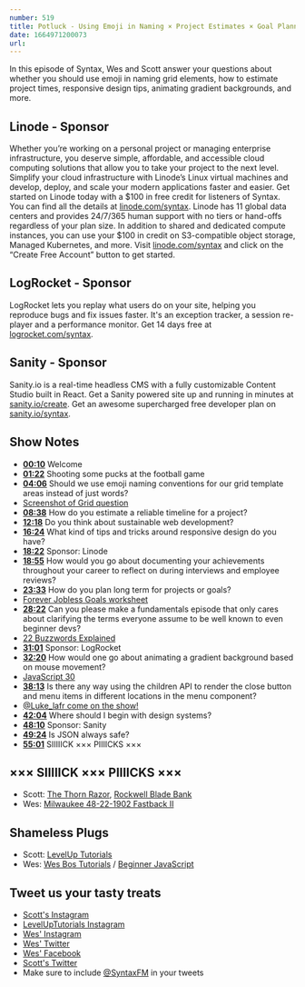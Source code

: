 ```yaml
---
number: 519
title: Potluck - Using Emoji in Naming × Project Estimates × Goal Planning
date: 1664971200073
url: 
---
```


In this episode of Syntax, Wes and Scott answer your questions about whether you should use emoji in naming grid elements, how to estimate project times, responsive design tips, animating gradient backgrounds, and more.

## Linode  - Sponsor

Whether you’re working on a personal project or managing enterprise infrastructure, you deserve simple, affordable, and accessible cloud computing solutions that allow you to take your project to the next level. Simplify your cloud infrastructure with Linode’s Linux virtual machines and develop, deploy, and scale your modern applications faster and easier. Get started on Linode today with a $100 in free credit for listeners of Syntax. You can find all the details at [linode.com/syntax](https://linode.com/syntax). Linode has 11 global data centers and provides 24/7/365 human support with no tiers or hand-offs regardless of your plan size. In addition to shared and dedicated compute instances, you can use your $100 in credit on S3-compatible object storage, Managed Kubernetes, and more. Visit [linode.com/syntax](https://linode.com/syntax) and click on the “Create Free Account” button to get started.

## LogRocket - Sponsor

LogRocket lets you replay what users do on your site, helping you reproduce bugs and fix issues faster. It's an exception tracker, a session re-player and a performance monitor. Get 14 days free at [logrocket.com/syntax](https://logrocket.com/syntax).

## Sanity - Sponsor

Sanity.io is a real-time headless CMS with a fully customizable Content Studio built in React. Get a Sanity powered site up and running in minutes at [sanity.io/create](https://www.sanity.io/create). Get an awesome supercharged free developer plan on [sanity.io/syntax](https://www.sanity.io/syntax).

## Show Notes

* **[00:10](#t=00:10)** Welcome
* **[01:22](#t=01:22)** Shooting some pucks at the football game
* **[04:06](#t=04:06)** Should we use emoji naming conventions for our grid template areas instead of just words?
* [Screenshot of Grid question](https://s3.us-west-2.amazonaws.com/secure.notion-static.com/52fbeacb-8136-4104-a30d-8fa120077ca5/C55498A0-7B31-45D2-A360-E0892104D61C.jpg?X-Amz-Algorithm=AWS4-HMAC-SHA256&X-Amz-Content-Sha256=UNSIGNED-PAYLOAD&X-Amz-Credential=AKIAT73L2G45EIPT3X45%2F20220928%2Fus-west-2%2Fs3%2Faws4_request&X-Amz-Date=20220928T221409Z&X-Amz-Expires=86400&X-Amz-Signature=8cf327687e89871816b2b3dc9cdfd0cd2fd50b3c68aa6943c56f2ba97b63a1e9&X-Amz-SignedHeaders=host&response-content-disposition=filename%20%3D%22C55498A0-7B31-45D2-A360-E0892104D61C.JPG.jpg%22&x-id=GetObject)
* **[08:38](#t=08:38)** How do you estimate a reliable timeline for a project?
* **[12:18](#t=12:18)** Do you think about sustainable web development?
* **[16:24](#t=16:24)** What kind of tips and tricks around responsive design do you have?
* **[18:22](#t=18:22)** Sponsor: Linode
* **[18:55](#t=18:55)** How would you go about documenting your achievements throughout your career to reflect on during interviews and employee reviews?
* **[23:33](#t=23:33)** How do you plan long term for projects or goals?
* [Forever Jobless Goals worksheet](https://foreverjobless.com/fj-goals-worksheet.pdf)
* **[28:22](#t=28:22)** Can you please make a fundamentals episode that only cares about clarifying the terms everyone assume to be well known to even beginner devs?
* [22 Buzzwords Explained](https://syntax.fm/show/017/22-buzz-words-explained-mutations-pure-functions-serverless-hoisting-mvc-more)
* **[31:01](#t=31:01)** Sponsor: LogRocket
* **[32:20](#t=32:20)** How would one go about animating a gradient background based on mouse movement?
* [JavaScript 30](https://javascript30.com)
* **[38:13](#t=38:13)** Is there any way using the children API to render the close button and menu items in different locations in the menu component?
* [@Luke_lafr come on the show!](https://twitter.com/luke_lafr)
* **[42:04](#t=42:04)** Where should I begin with design systems?
* **[48:10](#t=48:10)** Sponsor: Sanity
* **[49:24](#t=49:24)** Is JSON always safe?
* **[55:01](#t=55:01)** SIIIIICK ××× PIIIICKS ×××

## ××× SIIIIICK ××× PIIIICKS ×××

* Scott: [The Thorn Razor](https://amzn.to/3dqRqdq), [Rockwell Blade Bank](https://amzn.to/3BvqnWb)
* Wes: [Milwaukee 48-22-1902 Fastback II](https://amzn.to/3BSe73K)

## Shameless Plugs

* Scott: [LevelUp Tutorials](https://leveluptutorials.com/)
* Wes: [Wes Bos Tutorials](https://wesbos.com/courses) / [Beginner JavaScript](https://beginnerjavascript.com)

## Tweet us your tasty treats

* [Scott's Instagram](https://www.instagram.com/stolinski/)
* [LevelUpTutorials Instagram](https://www.instagram.com/LevelUpTutorials/)
* [Wes' Instagram](https://www.instagram.com/wesbos/)
* [Wes' Twitter](https://twitter.com/wesbos)
* [Wes' Facebook](https://www.facebook.com/wesbos.developer)
* [Scott's Twitter](https://twitter.com/stolinski)
* Make sure to include [@SyntaxFM](https://twitter.com/SyntaxFM) in your tweets
